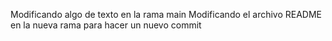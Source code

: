 Modificando algo de texto en la rama main
Modificando el archivo README en la nueva rama para hacer un nuevo commit
